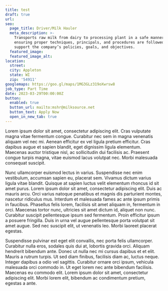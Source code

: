 ```yaml
---
title: test
draft: true
url:
seo:
  page_title: Driver/Milk Hauler
  meta_description: >-
    Transports raw milk from dairy to processing plant in a safe manner while
    ensuring proper techniques, principals, and procedures are followed which
    support the company’s policies, goals, and objectives.
  featured_image:
  featured_image_alt:
location:
  street:
  city: Appleton
  state: WI
  zip: '54911'
googlemaps: https://goo.gl/maps/1MG3GLz319oXwrsw8
job_type: Part Time
date: 2023-03-29T00:00:00Z
button:
  enabled: true
  button_url: mailto:mshr@milksource.net
  button_text: Apply Now
  open_in_new_tab: true
---
```

Lorem ipsum dolor sit amet, consectetur adipiscing elit. Cras vulputate magna vitae fermentum congue. Curabitur nec sem in magna venenatis aliquam vel nec mi. Aenean efficitur ex vel ligula pretium efficitur. Cras dapibus augue et sapien blandit, eget dignissim ligula elementum. Maecenas auctor tristique nisl, ac sollicitudin dui facilisis ac. Praesent congue turpis magna, vitae euismod lacus volutpat nec. Morbi malesuada consequat suscipit.

Nunc ullamcorper euismod lectus in varius. Suspendisse nec enim vestibulum, accumsan sapien eu, placerat sem. Vivamus dictum varius ligula vitae blandit. Quisque at sapien luctus velit elementum rhoncus id sit amet purus. Lorem ipsum dolor sit amet, consectetur adipiscing elit. Duis ac mauris arcu. Orci varius natoque penatibus et magnis dis parturient montes, nascetur ridiculus mus. Interdum et malesuada fames ac ante ipsum primis in faucibus. Phasellus felis lorem, facilisis sit amet aliquam in, fermentum in orci. Maecenas tortor nunc, ultricies sit amet dictum id, aliquet non nunc. Curabitur suscipit pellentesque ipsum sed fermentum. Proin efficitur ipsum a posuere fringilla. Duis in urna vel augue pellentesque porta volutpat sit amet augue. Sed nec suscipit elit, ut venenatis leo. Morbi laoreet placerat egestas.

Suspendisse pulvinar est eget elit convallis, nec porta felis ullamcorper. Curabitur nulla eros, sodales quis dui at, lobortis gravida orci. Aliquam hendrerit bibendum ante. Donec ut nulla nec mi cursus dapibus et et elit. Mauris a rutrum turpis. Ut sed diam finibus, facilisis diam ac, luctus neque. Integer dapibus a odio vel sagittis. Curabitur ornare orci ipsum, vehicula malesuada orci commodo in. Ut eget lorem nec ante bibendum facilisis. Maecenas eu commodo elit. Lorem ipsum dolor sit amet, consectetur adipiscing elit. Morbi lorem elit, bibendum ac condimentum pretium, egestas a ante.